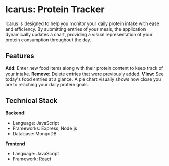 # Icarus: Protein Tracker

Icarus is designed to help you monitor your daily protein intake with ease and efficiency. By submitting entries of your meals, the application dynamically updates a chart, providing a visual representation of your protein consumption throughout the day.

## Features

**Add:** Enter new food items along with their protein content to keep track of your intake.
**Remove:** Delete entries that were previously added.
**View:** See today's food entries at a glance. A pie chart visually shows how close you are to reaching your daily protein goals.

## Technical Stack
**Backend**
- Language: JavaScript
- Frameworks: Express, Node.js
- Database: MongoDB

**Frontend**
- Language: JavaScript
- Framework: React
